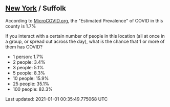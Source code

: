 
## [New York](/united-states/new-york) / Suffolk

According to [MicroCOVID.org](http://microcovid.org),
the "Estimated Prevalence" of COVID in this county is 1.7%

If you interact with a certain number of people in this location
(all at once in a group, or spread out across the day), what is the chance that
1 or more of them has COVID?

- 1 person: 1.7%
- 2 people: 3.4%
- 3 people: 5.1%
- 5 people: 8.3%
- 10 people: 15.9%
- 25 people: 35.1%
- 100 people: 82.3%

Last updated: 2021-01-01 00:35:49.775068 UTC
